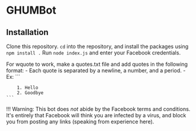 # GHUMBot 

## Installation

Clone this repository. `cd` into the repository, and install the packages using `npm install .`
Run `node index.js` and enter your Facebook credentials.

For wquote to work, make a quotes.txt file and add quotes in the following format:
    - Each quote is separated by a newline, a number, and a period.
    - Ex:
    ```

        1. Hello
        2. Goodbye
    ```
!!! Warning: This bot does *not* abide by the Facebook terms and conditions. It's entirely that Facebook will think you are infected by a virus, and block you from posting any links (speaking from experience here).


